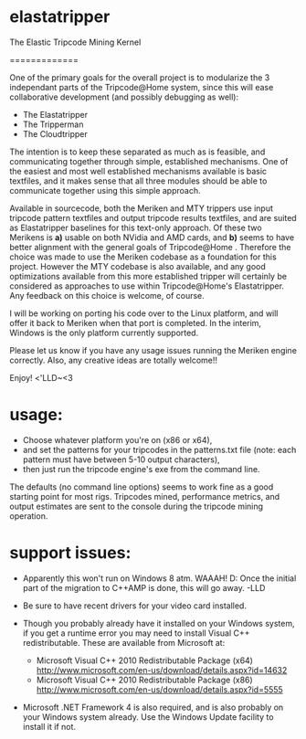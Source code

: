 elastatripper
=============
The Elastic Tripcode Mining Kernel

=============

One of the primary goals for the overall project is to modularize the 3 independant parts of the Tripcode@Home system, since this will ease collaborative development (and possibly debugging as well):
* The Elastatripper
* The Tripperman
* The Cloudtripper

The intention is to keep these separated as much as is feasible, and communicating together through simple, established mechanisms. One of the easiest and most well established mechanisms available is basic textfiles, and it makes sense that all three modules should be able to communicate together using this simple approach.

Available in sourcecode, both the Meriken and MTY trippers use input tripcode pattern textfiles and output tripcode results textfiles, and are suited as Elastatripper baselines for this text-only approach. Of these two Merikens is **a)** usable on both NVidia and AMD cards, and **b)** seems to have better alignment with the general goals of Tripcode@Home . Therefore the choice was made to use the Meriken codebase as a foundation for this project. However the MTY codebase is also available, and any good optimizations available from this more established tripper will certainly be considered as approaches to use within Tripcode@Home's Elastatripper. Any feedback on this choice is welcome, of course.

I will be working on porting his code over to the Linux platform, and will offer it back to Meriken when that port is completed. In the interim, Windows is the only platform currently supported.


Please let us know if you have any usage issues running the Meriken engine correctly. Also, any creative ideas are totally welcome!!


Enjoy! <'LLD~<3

usage:
=============
* Choose whatever platform you're on (x86 or x64), 
* and set the patterns for your tripcodes in the patterns.txt file (note: each pattern must have between 5-10 output characters),
* then just run the tripcode engine's exe from the command line. 

The defaults (no command line options) seems to work fine as a good starting point for most rigs. Tripcodes mined, performance metrics, and output estimates are sent to the console during the tripcode mining operation.

support issues:
=============

* Apparently this won't run on Windows 8 atm. WAAAH! D: Once the initial part of the migration to C++AMP is done, this will go away. -LLD

* Be sure to have recent drivers for your video card installed.

* Though you probably already have it installed on your Windows system, if you get a runtime error you may need to install Visual C++ redistributable. These are available from Microsoft at:

  * Microsoft Visual C++ 2010 Redistributable Package (x64) 
  http://www.microsoft.com/en-us/download/details.aspx?id=14632
  * Microsoft Visual C++ 2010 Redistributable Package (x86)
  http://www.microsoft.com/en-us/download/details.aspx?id=5555

* Microsoft .NET Framework 4 is also required, and is also probably on your Windows system already. Use the Windows Update facility to install it if not.

